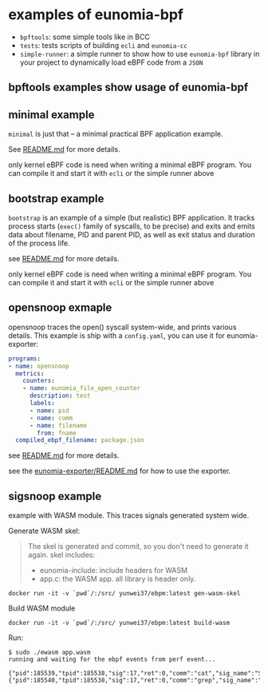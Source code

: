 # examples of eunomia-bpf

- `bpftools`: some simple tools like in BCC
- `tests`: tests scripts of building `ecli` and `eunomia-cc`
- `simple-runner`: a simple runner to show how to use `eunomia-bpf` library in your project to dynamically load eBPF code from a `JSON`

## bpftools examples show usage of eunomia-bpf

## minimal example

`minimal` is just that – a minimal practical BPF application example. 

See [README.md](bpftools/minimal/README.md) for more details.

only kernel eBPF code is need when writing a minimal eBPF program. You can compile it and start it with `ecli` or the simple runner above

## bootstrap example

`bootstrap` is an example of a simple (but realistic) BPF application. It
tracks process starts (`exec()` family of syscalls, to be precise) and exits
and emits data about filename, PID and parent PID, as well as exit status and
duration of the process life.

see [README.md](bpftools/bootstrap/README.md) for more details.

only kernel eBPF code is need when writing a minimal eBPF program. 
You can compile it and start it with `ecli` or the simple runner above

## opensnoop exmaple

opensnoop traces the open() syscall system-wide, and prints various details. 
This example is ship with a `config.yaml`, you can use it for eunomia-exporter:

```yaml
programs:
- name: opensnoop
  metrics:
    counters:
    - name: eunomia_file_open_counter
      description: test
      labels:
      - name: pid
      - name: comm
      - name: filename
        from: fname
  compiled_ebpf_filename: package.json
```

see [README.md](bpftools/opensnoop/README.md) for more details.

see the [eunomia-exporter/README.md](../eunomia-exporter/README.md) for how to use the exporter.

## sigsnoop example

example with WASM module. This traces signals generated system wide.

Generate WASM skel:

> The skel is generated and commit, so you don't need to generate it again.
> skel includes:
> - eunomia-include: include headers for WASM
> - app.c: the WASM app. all library is header only.

```shell
docker run -it -v `pwd`/:/src/ yunwei37/ebpm:latest gen-wasm-skel
```

Build WASM module

```shell
docker run -it -v `pwd`/:/src/ yunwei37/ebpm:latest build-wasm
```

Run:

```console
$ sudo ./ewasm app.wasm                                                                        
running and waiting for the ebpf events from perf event...

{"pid":185539,"tpid":185538,"sig":17,"ret":0,"comm":"cat","sig_name":"SIGCHLD"}
{"pid":185540,"tpid":185538,"sig":17,"ret":0,"comm":"grep","sig_name":"SIGCHLD"}
```

